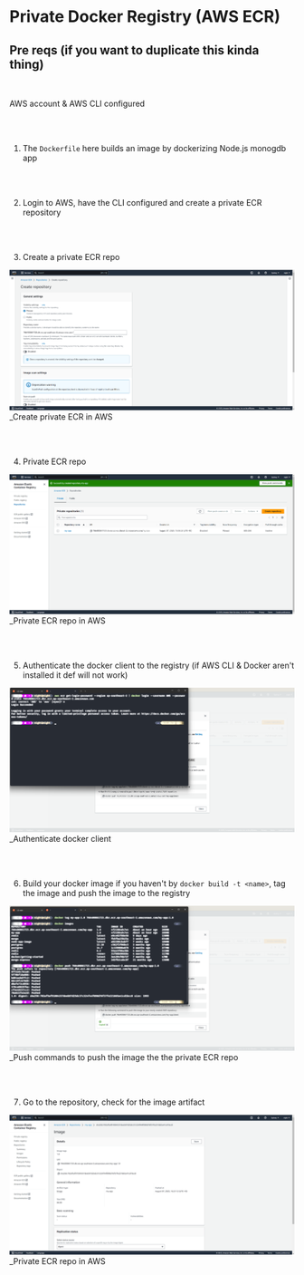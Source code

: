 # Private Docker Registry (AWS ECR)

## Pre reqs (if you want to duplicate this kinda thing)

<br>

AWS account & AWS CLI configured

<br>

<br>

1. The `Dockerfile` here builds an image by dockerizing Node.js monogdb app

<br>

<br>

2. Login to AWS, have the CLI configured and create a private ECR repository 

<br>

<br>

3. Create a private ECR repo 

![Creating private Registry in AWS ECR](/assets/aws-ecr-docker-registry/01.png)
\_Create private ECR in AWS

<br>

<br>

4. Private ECR repo

![Private Registry in AWS ECR](/assets/aws-ecr-docker-registry/02.png)
\_Private ECR repo in AWS

<br>

<br>

5. Authenticate the docker client to the registry (if AWS CLI & Docker aren't installed it def will not work)

![Authenticate docker client](/assets/aws-ecr-docker-registry/03.png)
\_Authenticate docker client

<br>

<br>

6. Build your docker image if you haven't by `docker build -t <name>`, tag the image and push the image to the registry 

![Private Registry in AWS ECR](/assets/aws-ecr-docker-registry/04.png)
\_Push commands to push the image the the private ECR repo

<br>

<br>

7. Go to the repository, check for the image artifact 

![Private Registry in AWS ECR](/assets/aws-ecr-docker-registry/05.png)
\_Private ECR repo in AWS

<br>